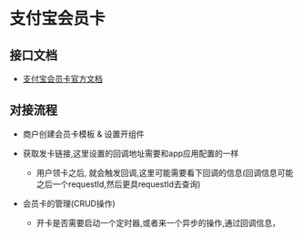 # 支付宝会员卡

## 接口文档

* [支付宝会员卡官方文档](https://docs.open.alipay.com/251/105668/)

## 对接流程

* 商户创建会员卡模板 & 设置开组件

* 获取发卡链接,这里设置的回调地址需要和app应用配置的一样

    * 用户领卡之后, 就会触发回调,这里可能需要看下回调的信息(回调信息可能之后一个requestId,然后更具requestId去查询)

* 会员卡的管理(CRUD操作)

    * 开卡是否需要启动一个定时器,或者来一个异步的操作,通过回调信息，
